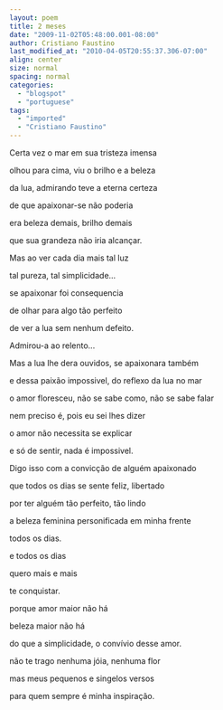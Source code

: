 ```yaml
---
layout: poem
title: 2 meses
date: "2009-11-02T05:48:00.001-08:00"
author: Cristiano Faustino
last_modified_at: "2010-04-05T20:55:37.306-07:00"
align: center
size: normal
spacing: normal
categories:
  - "blogspot"
  - "portuguese"
tags:
  - "imported"
  - "Cristiano Faustino"
---
```


Certa vez o mar em sua tristeza imensa

olhou para cima, viu o brilho e a beleza

da lua, admirando teve a eterna certeza

de que apaixonar-se não poderia

era beleza demais, brilho demais

que sua grandeza não iria alcançar.

Mas ao ver cada dia mais tal luz

tal pureza, tal simplicidade...

se apaixonar foi consequencia

de olhar para algo tão perfeito

de ver a lua sem nenhum defeito.

Admirou-a ao relento...

Mas a lua lhe dera ouvidos, se apaixonara também

e dessa paixão impossivel, do reflexo da lua no mar

o amor floresceu, não se sabe como, não se sabe falar

nem preciso é, pois eu sei lhes dizer

o amor não necessita se explicar

e só de sentir, nada é impossivel.

Digo isso com a convicção de alguém apaixonado

que todos os dias se sente feliz, libertado

por ter alguém tão perfeito, tão lindo

a beleza feminina personificada em minha frente

todos os dias.

e todos os dias

quero mais e mais

te conquistar.

porque amor maior não há

beleza maior não há

do que a simplicidade, o convívio desse amor.

não te trago nenhuma jóia, nenhuma flor

mas meus pequenos e singelos versos

para quem sempre é minha inspiração.